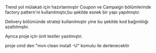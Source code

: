 Trend yol mülakatı için hazırlanmıştır
Coupon ve Campaign bölümlerinde factory pattern'ni kullanılmıştır,bu şekilde esnek bir yapı yapılmıştır.

Delivery bölümünde strateji kullanılmıştır yine bu şekilde kod bağımlılığı azaltılmıştır.

Ayrıca proje için ünit testler yazılmıştır.


proje cmd den "mvn clean install -U" komutu ile derlenecektir 
